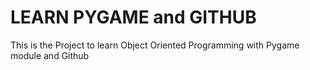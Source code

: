 # LEARN PYGAME and GITHUB
This is the Project to learn Object Oriented Programming with Pygame module and Github